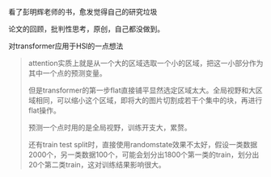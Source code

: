 看了彭明辉老师的书，愈发觉得自己的研究垃圾

论文的回顾，批判性思考，原创，自己都没做到。

对transformer应用于HSI的一点想法

> attention实质上就是从一个大的区域选取一个小的区域，把这一小部分作为其中一个点的预测变量。
>
> 但是transformer的第一步flat直接铺平显然选定区域太大。全局视野和大区域相同，可以缩小这个区域，即将大的图片切割成若干个集中的块，再进行flat操作。
>
> 预测一个点时用的是全局视野，训练开支大，累赘。
>
> 还有train test split时，直接使用randomstate效果不太好，假设一类数据2000个，另一类数据100个，可能会划分出1800个第一类的train，划分出20个第二类train，这对训练结果影响很大。